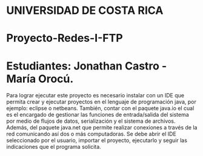 # UNIVERSIDAD DE COSTA RICA 
# Proyecto-Redes-I-FTP
# Estudiantes: Jonathan Castro - María Orocú.

Para lograr ejecutar este proyecto es necesario instalar con un IDE que permita crear y ejecutar proyectos en el lenguaje de programación java, por ejemplo: eclipse o netbeans.
También, contar con el paquete java.io el cual es el encargado de gestionar las funciones de entrada/salida del sistema por medio de flujos de datos, serialización y el sistema de archivos. Además, del paquete java.net que permite realizar conexiones a través de la red comunicando así dos o más computadoras. 
Se debe abrir el IDE seleccionado por el usuario, importar el proyecto, ejecutarlo y seguir las indicaciones que el programa solicita.


